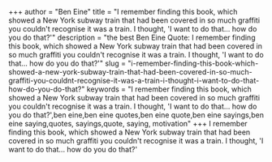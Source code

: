 +++
author = "Ben Eine"
title = "I remember finding this book, which showed a New York subway train that had been covered in so much graffiti you couldn't recognise it was a train. I thought, 'I want to do that... how do you do that?'"
description = "the best Ben Eine Quote: I remember finding this book, which showed a New York subway train that had been covered in so much graffiti you couldn't recognise it was a train. I thought, 'I want to do that... how do you do that?'"
slug = "i-remember-finding-this-book-which-showed-a-new-york-subway-train-that-had-been-covered-in-so-much-graffiti-you-couldnt-recognise-it-was-a-train-i-thought-i-want-to-do-that-how-do-you-do-that?"
keywords = "I remember finding this book, which showed a New York subway train that had been covered in so much graffiti you couldn't recognise it was a train. I thought, 'I want to do that... how do you do that?',ben eine,ben eine quotes,ben eine quote,ben eine sayings,ben eine saying,quotes, sayings,quote, saying, motivation"
+++
I remember finding this book, which showed a New York subway train that had been covered in so much graffiti you couldn't recognise it was a train. I thought, 'I want to do that... how do you do that?'
